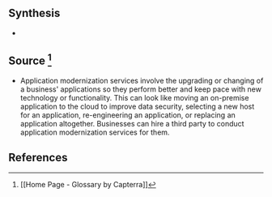 ## Synthesis
- 
## Source [^1]
- Application modernization services involve the upgrading or changing of a business' applications so they perform better and keep pace with new technology or functionality. This can look like moving an on-premise application to the cloud to improve data security, selecting a new host for an application, re-engineering an application, or replacing an application altogether. Businesses can hire a third party to conduct application modernization services for them.
## References

[^1]: [[Home Page - Glossary by Capterra]]